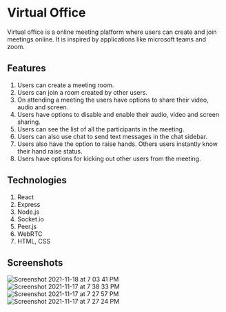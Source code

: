 # Virtual Office
Virtual office is a online meeting platform where users can create and join meetings online. It is inspired by applications like microsoft teams and zoom. 

## Features
1. Users can create a meeting room.
2. Users can join a room created by other users.
3. On attending a meeting the users have options to share their video, audio and screen.
4. Users have options to disable and enable their audio, video and screen sharing.
5. Users can see the list of all the participants in the meeting.
6. Users can also use chat to send text messages in the chat sidebar.
7. Users also have the option to raise hands. Others users instantly know their hand raise status.
8. Users have options for kicking out other users from the meeting.

## Technologies
1. React
2. Express
3. Node.js
4. Socket.io
5. Peer.js
6. WebRTC
7. HTML, CSS

## Screenshots
![Screenshot 2021-11-18 at 7 03 41 PM](https://user-images.githubusercontent.com/71772683/146630533-6066a547-7bb2-4d02-9c3f-eb13fd7a3eaf.png)
![Screenshot 2021-11-17 at 7 38 33 PM](https://user-images.githubusercontent.com/71772683/146630543-e0ded6fe-b2c6-4eb5-8dce-0b1493dc642f.png)
![Screenshot 2021-11-17 at 7 27 57 PM](https://user-images.githubusercontent.com/71772683/146630545-a21ab157-1c3c-4a11-b0fa-643a67e1d0b6.png)
![Screenshot 2021-11-17 at 7 27 24 PM](https://user-images.githubusercontent.com/71772683/146630546-39378645-0f7b-412b-b9ff-2ce78783e9b7.png)

